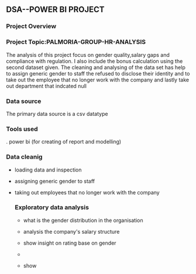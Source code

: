 ## DSA--POWER BI PROJECT

### Project Overview

### Project Topic:PALMORIA-GROUP-HR-ANALYSIS
The analysis of this project focus on gender quality,salary gaps and compliance with regulation. I also include the bonus calculation using the second dataset given. The cleaning and analysing of the data set has help to assign generic gender to staff the refused to disclose their identity and to take out the employee that no longer work with the company and lastly take out department that indcated null

### Data source
The primary data source is a csv datatype

### Tools used
. power bi (for creating of report and modelling)

### Data cleanig
- loading data and inspection
- assigning generic gender to staff
- taking out employees that no longer work with the company

  ### Exploratory data analysis
  - what is the gender distribution in the organisation
  - analysis the company's salary structure
  - show insight on rating base on gender
 
   
 
  - 
  - show 
